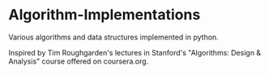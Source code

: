 Algorithm-Implementations
=========================

Various algorithms and data structures implemented in python.  

Inspired by Tim Roughgarden's lectures in Stanford's "Algorithms: Design & Analysis" course offered on coursera.org.
